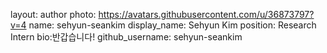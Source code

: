 layout: author
photo: https://avatars.githubusercontent.com/u/36873797?v=4
name: sehyun-seankim
display_name: Sehyun Kim
position: Research Intern
bio:반갑습니다!
github_username: sehyun-seankim 
